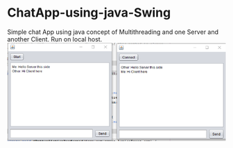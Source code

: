 # ChatApp-using-java-Swing
Simple chat App using java concept of Multithreading and one Server and another Client. Run on local host.
![server-client](https://github.com/nishusingh71/ChatApp-using-java-Swing/blob/main/server-client.png)
